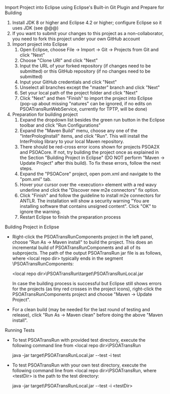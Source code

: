 Import Project into Eclipse using Eclipse's Built-in Git Plugin and Prepare for Building
1. Install JDK 8 or higher and Eclipse 4.2 or higher; configure Eclipse so it uses JDK (see @@@)
2. If you want to submit your changes to this project as a non-collaborator, you need to fork this project under your own GitHub account
3. Import project into Eclipse
   1. Open Eclipse, choose File -> Import -> Git -> Projects from Git and click "Next"
   2. Choose "Clone URI" and click "Next"
   3. Input the URL of your forked repository (if changes need to be submitted) or this GitHub repository (if no changes need to be  submitted)
   4. Input your GitHub credentials and click "Next"
   5. Unselect all branches except the "master" branch and click "Next"
   6. Set your local path of the project folder and click "Next"
   7. Click "Next" and then "Finish" to import the project into Eclipse (pop-up about missing "natures" can be ignored, if no edits on PSOATransRunWebService, currently for TPTP, will be done)
4. Preparation for building project
   1. Expand the dropdown list besides the green run button in the Eclipse toolbar and click "Run Configurations"
   2. Expand the "Maven Build" menu, choose any one of the "InterPrologInstall" items, and click "Run". This will install the InterProlog library to your local Maven repository.
   3. There should be red-cross error icons shown for projects PSOA2X and PSOACore. If not, try building the project once as explained in the Section "Building Project in Eclipse" (DO NOT perform "Maven -> Update Project" after this build). To fix these errors, follow the next steps.
   4. Expand the "PSOACore" project, open pom.xml and navigate to the "pom.xml" tab.
   5. Hover your cursor over the \<execution\> element with a red wavy underline and click the "Discover new m2e connectors" fix option.
   6. Click "Finish" and follow the guideline to install m2e connectors for ANTLR. The installation will show a security warning "You are installing software that contains unsigned content". Click "OK" to ignore the warning.
   7. Restart Eclipse to finish the preparation process

Building Project in Eclipse
* Right-click the PSOATransRunComponents project in the left panel, choose "Run As -> Maven install" to build the project. This does an incremental build of PSOATransRunComponents and all of its subprojects. The path of the output PSOATransRun jar file is as follows, where \<local repo dir\> typically ends in the segment \PSOATransRunComponents:

  \<local repo dir\>\PSOATransRun\target\PSOATransRunLocal.jar
  
  In case the building process is successful but Eclipse still shows errors for the projects (as               tiny red crosses in the project icons), right-click the PSOATransRunComponents project and choose "Maven -> Update Project".
* For a clean build (may be needed for the last round of testing and release), click "Run As -> Maven clean" before doing the above "Maven install".

Running Tests
* To test PSOATransRun with provided test directory, execute the following command line from \<local repo dir\>\PSOATransRun

  java -jar target\PSOATransRunLocal.jar --test -i test
  
* To test PSOATransRun with your own test directory, execute the following command line from \<local repo dir\>\PSOATransRun, where \<testDir\> is the path to the test directory:

  java -jar target\PSOATransRunLocal.jar --test -i \<testDir\>
